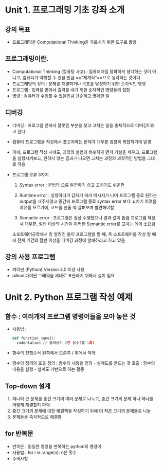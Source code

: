 

# Unit 1. 프로그래밍 기초 강좌 소개



## 강의 목표

- 프로그래밍을 Computational Thinking을 가르치기 위한 도구로 활용



## 프로그래밍이란.

- Computational Thinking (컴퓨팅 사고)
  : 컴퓨터처럼 정확하게 생각하는 것이 아니고,
  컴퓨터가 이해할 수 있을 만큼 =="체계적"==으로 생각하는 것이다
- 프로그래밍의 정의 : 문제를 해결하거나 목표를 달성하기 위한 순차적인 명령
- 프로그램 : 입력을 받아서 출력을 내기 위한 순차적인 명령들의 집합
- 명령 : 컴퓨터가 수행할 수 있을만큼 단순하고 명확한 일



## 디버깅

- 디버깅 : 프로그램 안에서 잘못된 부분을 찾고 고치는 일을 총체적으로 디버깅이라고 한다

- 컴퓨터 프로그램을 작성해서 풀고자하는 문제가 대부분 굉장히 복잡하기에 발생

- 이에, 프로그램 작성 시에도, 과학의 실험과 비슷하게
  먼저 가설을 세우고, 프로그램을 실행시켜보고, 원하지 않는 결과가 나오면 고치는 과정의 과학적인 방법을 그대로 적용

- 프로그램 오류 3가지
  1) Syntax error : 문법의 오류
  발견하기 쉽고 고치기도 쉬운편

  2) Runtime error : 실행하다가 갑자기 에러 메시지가 나며 프로그램 종료
  원하는 output을 내주지않고 중간에 프로그램 종료
  syntax error 보다 고치기 어려움
  이유를 모르기에, 코드를 한줄 씩 살펴보며 발견해야함

  3) Semantic error : 프로그램은 정상 수행했으나 결과 값이 틀림
  프로그램 작성 시 대부분, 절반 이상의 시간이 이러한 Semantic error를 고치는 데에 소요됨

  소프트웨어공학에서 잘 알려진 룰이 프로그램을 짤 때, 즉 소프트웨어를 작성 할 때에 전체 기간의 절반 이상을 디버깅 과정에 할애하라고 하고 있음



## 강의 사용 프로그램

- 파이썬 (Python)
  Version 3.0 이상 사용
- pillow
  파이썬 그래픽을 제대로 표현하기 위해서 설치 필요



# Unit 2. Python 프로그램 작성 예제



## 함수 : 여러개의 프로그램 명령어들을 모아 놓은 것

- 사용법 : 

  ```python
  def function_name():
  	indentation // 들여쓰기 2칸 필수(탭 1회)
  ```

- 함수의 진행순서
  왼쪽에서 오른쪽 / 위에서 아래
- 함수의 정의와 호출
  정의 : 함수의 내용을 정의 - 설계도를 만드는 것
  호출 : 함수의 내용을 실행 - 설계도 기반으로 하는 활동



## Top-down 설계

1) 하나의 큰 문제를 중간 크기의 여러 문제로 나누고, 중간 크기의 문제 하나 하나를 어떻게 해결할지 파악
2) 중간 크기의 문제에 대한 해결책을 작성하기 위해 더 작은 크기의 문제들로 나눔
3) 문제들을 즉각적으로 해결함



## for 반복문

- 반목문 : 동일한 명령을 반복하는 python의 명령어
- 사용법 : for i in range(n):
  n은 횟수
- 주의사항